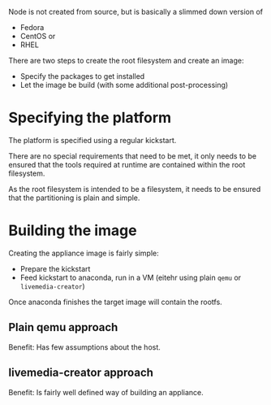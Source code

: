 
Node is not created from source, but is basically a slimmed down version of

+ Fedora
+ CentOS or
+ RHEL

There are two steps to create the root filesystem and create an image:

+ Specify the packages to get installed
+ Let the image be build (with some additional post-processing)


Specifying the platform
=======================

The platform is specified using a regular kickstart.

There are no special requirements that need to be met, it only needs to be ensured that the tools required at runtime are contained within the root filesystem.

As the root filesystem is intended to be a filesystem, it needs to be ensured that the partitioning is plain and simple.


Building the image
==================

Creating the appliance image is fairly simple:

+ Prepare the kickstart
+ Feed kickstart to anaconda, run in a VM (eitehr using plain `qemu` or `livemedia-creator`)

Once anaconda finishes the target image will contain the rootfs.


Plain qemu approach
-------------------

Benefit: Has few assumptions about the host.


livemedia-creator approach
--------------------------

Benefit: Is fairly well defined way of building an appliance.

